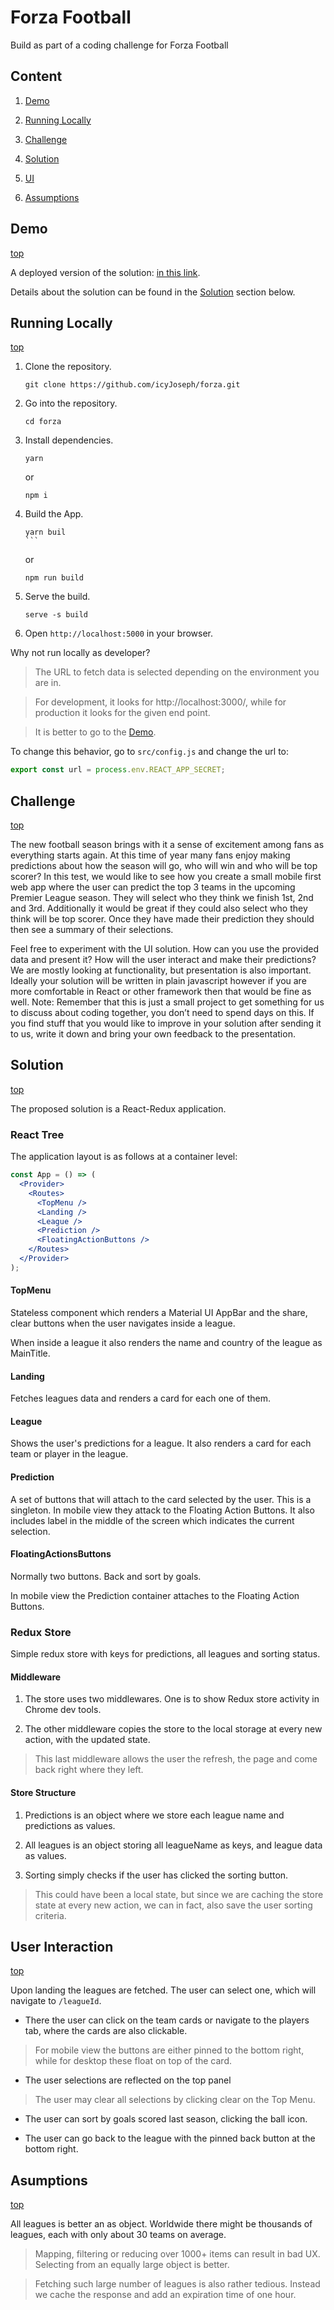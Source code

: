 # <a id="top"></a>Forza Football

Build as part of a coding challenge for Forza Football

## Content

1. [Demo](#demo)

2. [Running Locally](#local)

3. [Challenge](#challenge)

4. [Solution](#sold)

5. [UI](#ui)

6. [Assumptions](#assumptions)

## <a id="demo"></a>Demo

[top](#top)

A deployed version of the solution: [in this link](https://talented-reaction.surge.sh).

Details about the solution can be found in the [Solution](#sol) section below.

## <a id="local"></a>Running Locally

[top](#top)

1.  Clone the repository.

    ```
    git clone https://github.com/icyJoseph/forza.git
    ```

2.  Go into the repository.

    ```
    cd forza
    ```

3.  Install dependencies.

    ```
    yarn
    ```

    or

    ```
    npm i
    ```

4.  Build the App.

    ````
    yarn buil
    ```
    ````

    or

    ```
    npm run build
    ```

5.  Serve the build.

    ```
    serve -s build
    ```

6.  Open `http://localhost:5000` in your browser.

Why not run locally as developer?

> The URL to fetch data is selected depending on the environment you are in.

> For development, it looks for http://localhost:3000/, while for production it looks for the given end point.

> It is better to go to the [Demo](#demo).

To change this behavior, go to `src/config.js` and change the url to:

```javascript
export const url = process.env.REACT_APP_SECRET;
```

## <a id="challenge"></a>Challenge

[top](#top)

The new football season brings with it a sense of excitement among fans as everything
starts again. At this time of year many fans enjoy making predictions about how the
season will go, who will win and who will be top scorer?
In this test, we would like to see how you create a small mobile first web app where the
user can predict the top 3 teams in the upcoming Premier League season. They will
select who they think we finish 1st, 2nd and 3rd. Additionally it would be great if they
could also select who they think will be top scorer. Once they have made their
prediction they should then see a summary of their selections.

Feel free to experiment with the UI solution. How can you use the provided data and
present it? How will the user interact and make their predictions? We are mostly looking
at functionality, but presentation is also important.
Ideally your solution will be written in plain javascript however if you are more
comfortable in React or other framework then that would be fine as well.
Note:​ Remember that this is just a small project to get something for us to discuss about coding
together, you don’t need to spend days on this. If you find stuff that you would like to improve in
your solution after sending it to us, write it down and bring your own feedback to the
presentation.

## <a id="sol"></a>Solution

[top](#top)

The proposed solution is a React-Redux application.

### React Tree

The application layout is as follows at a container level:

```jsx
const App = () => (
  <Provider>
    <Routes>
      <TopMenu />
      <Landing />
      <League />
      <Prediction />
      <FloatingActionButtons />
    </Routes>
  </Provider>
);
```

#### TopMenu

Stateless component which renders a Material UI AppBar and the share, clear buttons when the user navigates inside a league.

When inside a league it also renders the name and country of the league as MainTitle.

#### Landing

Fetches leagues data and renders a card for each one of them.

#### League

Shows the user's predictions for a league. It also renders a card for each team or player in the league.

#### Prediction

A set of buttons that will attach to the card selected by the user. This is a singleton. In mobile view they attack to the Floating Action Buttons. It also includes label in the middle of the screen which indicates the current selection.

#### FloatingActionsButtons

Normally two buttons. Back and sort by goals.

In mobile view the Prediction container attaches to the Floating Action Buttons.

### Redux Store

Simple redux store with keys for predictions, all leagues and sorting status.

#### Middleware

1. The store uses two middlewares. One is to show Redux store activity in Chrome dev tools.

2. The other middleware copies the store to the local storage at every new action, with the updated state.

> This last middleware allows the user the refresh, the page and come back right where they left.

#### Store Structure

1. Predictions is an object where we store each league name and predictions as values.

2. All leagues is an object storing all leagueName as keys, and league data as values.

3. Sorting simply checks if the user has clicked the sorting button.

> This could have been a local state, but since we are caching the store state at every new action, we can in fact, also save the user sorting criteria.

## <a id="ui"></a>User Interaction

[top](#top)

Upon landing the leagues are fetched. The user can select one, which will navigate to `/leagueId`.

- There the user can click on the team cards or navigate to the players tab, where the cards are also clickable.

> For mobile view the buttons are either pinned to the bottom right, while for desktop these float on top of the card.

- The user selections are reflected on the top panel

> The user may clear all selections by clicking clear on the Top Menu.

- The user can sort by goals scored last season, clicking the ball icon.

- The user can go back to the league with the pinned back button at the bottom right.

## <a id="assumptions"></a>Asumptions

[top](#top)

All leagues is better an as object. Worldwide there might be thousands of leagues, each with only about 30 teams on average.

> Mapping, filtering or reducing over 1000+ items can result in bad UX. Selecting from an equally large object is better.

> Fetching such large number of leagues is also rather tedious. Instead we cache the response and add an expiration time of one hour.
